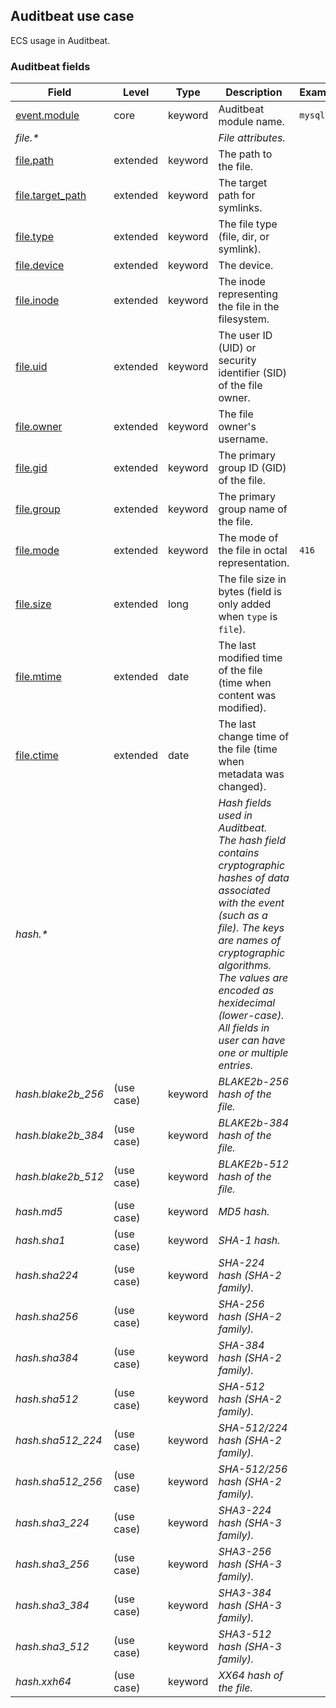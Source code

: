 ## Auditbeat use case

ECS usage in Auditbeat.

### <a name="auditbeat"></a> Auditbeat fields


| Field  | Level  | Type  | Description  | Example  |
|---|---|---|---|---|
| [event.module](https://github.com/elastic/ecs#event.module)  | core | keyword | Auditbeat module name. | `mysql` |
| <a name="file.&ast;"></a>*file.&ast;* |  |  | *File attributes.<br/>* |  |
| [file.path](https://github.com/elastic/ecs#file.path)  | extended | keyword | The path to the file. |  |
| [file.target_path](https://github.com/elastic/ecs#file.target_path)  | extended | keyword | The target path for symlinks. |  |
| [file.type](https://github.com/elastic/ecs#file.type)  | extended | keyword | The file type (file, dir, or symlink). |  |
| [file.device](https://github.com/elastic/ecs#file.device)  | extended | keyword | The device. |  |
| [file.inode](https://github.com/elastic/ecs#file.inode)  | extended | keyword | The inode representing the file in the filesystem. |  |
| [file.uid](https://github.com/elastic/ecs#file.uid)  | extended | keyword | The user ID (UID) or security identifier (SID) of the file owner. |  |
| [file.owner](https://github.com/elastic/ecs#file.owner)  | extended | keyword | The file owner's username. |  |
| [file.gid](https://github.com/elastic/ecs#file.gid)  | extended | keyword | The primary group ID (GID) of the file. |  |
| [file.group](https://github.com/elastic/ecs#file.group)  | extended | keyword | The primary group name of the file. |  |
| [file.mode](https://github.com/elastic/ecs#file.mode)  | extended | keyword | The mode of the file in octal representation. | `416` |
| [file.size](https://github.com/elastic/ecs#file.size)  | extended | long | The file size in bytes (field is only added when `type` is `file`). |  |
| [file.mtime](https://github.com/elastic/ecs#file.mtime)  | extended | date | The last modified time of the file (time when content was modified). |  |
| [file.ctime](https://github.com/elastic/ecs#file.ctime)  | extended | date | The last change time of the file (time when metadata was changed). |  |
| <a name="hash.&ast;"></a>*hash.&ast;* |  |  | *Hash fields used in Auditbeat.<br/>The hash field contains cryptographic hashes of data associated with the event (such as a file). The keys are names of cryptographic algorithms. The values are encoded as hexidecimal (lower-case).<br/>All fields in user can have one or multiple entries.<br/>* |  |
| <a name="hash.blake2b_256"></a>*hash.blake2b_256* | (use case) | keyword | *BLAKE2b-256 hash of the file.* |  |
| <a name="hash.blake2b_384"></a>*hash.blake2b_384* | (use case) | keyword | *BLAKE2b-384 hash of the file.* |  |
| <a name="hash.blake2b_512"></a>*hash.blake2b_512* | (use case) | keyword | *BLAKE2b-512 hash of the file.* |  |
| <a name="hash.md5"></a>*hash.md5* | (use case) | keyword | *MD5 hash.* |  |
| <a name="hash.sha1"></a>*hash.sha1* | (use case) | keyword | *SHA-1 hash.* |  |
| <a name="hash.sha224"></a>*hash.sha224* | (use case) | keyword | *SHA-224 hash (SHA-2 family).* |  |
| <a name="hash.sha256"></a>*hash.sha256* | (use case) | keyword | *SHA-256 hash (SHA-2 family).* |  |
| <a name="hash.sha384"></a>*hash.sha384* | (use case) | keyword | *SHA-384 hash (SHA-2 family).* |  |
| <a name="hash.sha512"></a>*hash.sha512* | (use case) | keyword | *SHA-512 hash (SHA-2 family).* |  |
| <a name="hash.sha512_224"></a>*hash.sha512_224* | (use case) | keyword | *SHA-512/224 hash (SHA-2 family).* |  |
| <a name="hash.sha512_256"></a>*hash.sha512_256* | (use case) | keyword | *SHA-512/256 hash (SHA-2 family).* |  |
| <a name="hash.sha3_224"></a>*hash.sha3_224* | (use case) | keyword | *SHA3-224 hash (SHA-3 family).* |  |
| <a name="hash.sha3_256"></a>*hash.sha3_256* | (use case) | keyword | *SHA3-256 hash (SHA-3 family).* |  |
| <a name="hash.sha3_384"></a>*hash.sha3_384* | (use case) | keyword | *SHA3-384 hash (SHA-3 family).* |  |
| <a name="hash.sha3_512"></a>*hash.sha3_512* | (use case) | keyword | *SHA3-512 hash (SHA-3 family).* |  |
| <a name="hash.xxh64"></a>*hash.xxh64* | (use case) | keyword | *XX64 hash of the file.* |  |



